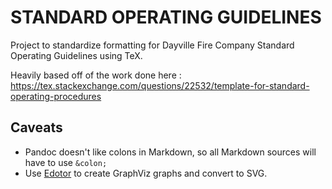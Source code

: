 # STANDARD OPERATING GUIDELINES

Project to standardize formatting for Dayville Fire Company Standard Operating Guidelines using TeX.

Heavily based off of the work done here : https://tex.stackexchange.com/questions/22532/template-for-standard-operating-procedures

## Caveats

* Pandoc doesn't like colons in Markdown, so all Markdown sources will have to use ``&colon;``
* Use [Edotor](https://edotor.net/) to create GraphViz graphs and convert to SVG.

